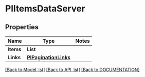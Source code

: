 # PIItemsDataServer

## Properties
Name | Type | Notes
------------ | ------------- | -------------
**Items** | **List<PIDataServer>**
**Links** | **[**PIPaginationLinks**](../Model/PIPaginationLinks.md)**

[[Back to Model list]](../../DOCUMENTATION.md#documentation-for-models) [[Back to API list]](../../DOCUMENTATION.md#documentation-for-api-endpoints) [[Back to DOCUMENTATION]](../../DOCUMENTATION.md)
